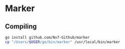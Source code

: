 # Marker
## Compiling
```bash
go install github.com/Nv7-Github/marker
cp "/Users/$USER/go/bin/marker" /usr/local/bin/marker
```
